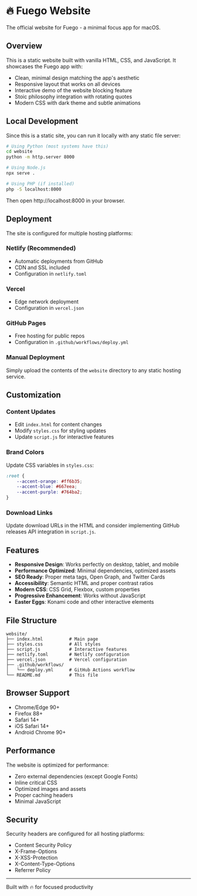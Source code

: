 # 🔥 Fuego Website

The official website for Fuego - a minimal focus app for macOS.

## Overview

This is a static website built with vanilla HTML, CSS, and JavaScript. It showcases the Fuego app with:

- Clean, minimal design matching the app's aesthetic
- Responsive layout that works on all devices
- Interactive demo of the website blocking feature
- Stoic philosophy integration with rotating quotes
- Modern CSS with dark theme and subtle animations

## Local Development

Since this is a static site, you can run it locally with any static file server:

```bash
# Using Python (most systems have this)
cd website
python -m http.server 8000

# Using Node.js
npx serve .

# Using PHP (if installed)
php -S localhost:8000
```

Then open http://localhost:8000 in your browser.

## Deployment

The site is configured for multiple hosting platforms:

### Netlify (Recommended)
- Automatic deployments from GitHub
- CDN and SSL included
- Configuration in `netlify.toml`

### Vercel
- Edge network deployment
- Configuration in `vercel.json`

### GitHub Pages
- Free hosting for public repos
- Configuration in `.github/workflows/deploy.yml`

### Manual Deployment
Simply upload the contents of the `website` directory to any static hosting service.

## Customization

### Content Updates
- Edit `index.html` for content changes
- Modify `styles.css` for styling updates
- Update `script.js` for interactive features

### Brand Colors
Update CSS variables in `styles.css`:
```css
:root {
    --accent-orange: #ff6b35;
    --accent-blue: #667eea;
    --accent-purple: #764ba2;
}
```

### Download Links
Update download URLs in the HTML and consider implementing GitHub releases API integration in `script.js`.

## Features

- **Responsive Design**: Works perfectly on desktop, tablet, and mobile
- **Performance Optimized**: Minimal dependencies, optimized assets
- **SEO Ready**: Proper meta tags, Open Graph, and Twitter Cards
- **Accessibility**: Semantic HTML and proper contrast ratios
- **Modern CSS**: CSS Grid, Flexbox, custom properties
- **Progressive Enhancement**: Works without JavaScript
- **Easter Eggs**: Konami code and other interactive elements

## File Structure

```
website/
├── index.html          # Main page
├── styles.css          # All styles
├── script.js           # Interactive features
├── netlify.toml        # Netlify configuration
├── vercel.json         # Vercel configuration
├── .github/workflows/
│   └── deploy.yml      # GitHub Actions workflow
└── README.md           # This file
```

## Browser Support

- Chrome/Edge 90+
- Firefox 88+
- Safari 14+
- iOS Safari 14+
- Android Chrome 90+

## Performance

The website is optimized for performance:
- Zero external dependencies (except Google Fonts)
- Inline critical CSS
- Optimized images and assets
- Proper caching headers
- Minimal JavaScript

## Security

Security headers are configured for all hosting platforms:
- Content Security Policy
- X-Frame-Options
- X-XSS-Protection
- X-Content-Type-Options
- Referrer Policy

---

Built with 🔥 for focused productivity
